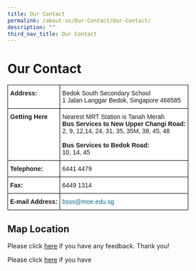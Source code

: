 ```yaml
---
title: Our Contact
permalink: /about-us/Our-Contact/Our-Contact/
description: ""
third_nav_title: Our Contact
---
```

Our Contact
===========

<style type="text/css">
.tg  {border-collapse:collapse;border-spacing:0;}
.tg td{border-color:black;border-style:solid;border-width:1px;font-family:Arial, sans-serif;font-size:14px;
  overflow:hidden;padding:10px 5px;word-break:normal;}
.tg th{border-color:black;border-style:solid;border-width:1px;font-family:Arial, sans-serif;font-size:14px;
  font-weight:normal;overflow:hidden;padding:10px 5px;word-break:normal;}
.tg .tg-dgl5{background-color:#FFF;font-weight:bold;text-align:left;vertical-align:top}
.tg .tg-ktyi{background-color:#FFF;text-align:left;vertical-align:top}
.tg .tg-zr06{background-color:#FFF;text-align:left;vertical-align:middle}
.tg .tg-zhqn{background-color:#FFF;color:#076C8E;text-align:left;vertical-align:top}
</style>
<table class="tg">
<thead>
  <tr>
    <th class="tg-dgl5">Address:</th>
    <th class="tg-ktyi"><span style="background-color:transparent">Bedok South Secondary School </span><br><span style="background-color:transparent">1 Jalan Langgar Bedok, Singapore 468585</span></th>
  </tr>
</thead>
<tbody>
  <tr>
    <td class="tg-dgl5">Getting Here</td>
    <td class="tg-ktyi">Nearest MRT Station is Tanah Merah<br><span style="font-weight:bold">Bus Services to New Upper Changi Road: </span><br>2, 9, 12,14, 24, 31, 35, 35M, 38, 45, 48 <br><br><span style="font-weight:bold">Bus Services to Bedok Road: </span><br><span style="background-color:transparent">10, 14, 45 </span></td>
  </tr>
  <tr>
    <td class="tg-dgl5">Telephone:</td>
    <td class="tg-zr06">6441 4479 <br></td>
  </tr>
  <tr>
    <td class="tg-dgl5">Fax:</td>
    <td class="tg-zr06">6449 1314 <br></td>
  </tr>
  <tr>
    <td class="tg-dgl5">E-mail Address:</td>
    <td class="tg-zhqn"><span style="text-decoration:none;color:#076C8E">bsss@moe.edu.sg </span></td>
  </tr>
</tbody>
</table>


Map Location
------------




Please click [here](bsss@moe.edu.sg) if you have any feedback. Thank you!

Please click [here](bsss@moe.edu.sg) if you have